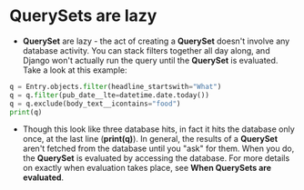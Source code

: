 # QuerySets are lazy

- **QuerySet** are lazy - the act of creating a **QuerySet** doesn't involve any database activity. You can stack filters together all day along, and Django won't actually run the query until the **QuerySet** is evaluated. Take a look at this example:

```python
q = Entry.objects.filter(headline_startswith="What")
q = q.filter(pub_date__lte=datetime.date.today())
q = q.exclude(body_text__icontains="food")
print(q)
```

- Though this look like three database hits, in fact it hits the database only once, at the last line (**print(q)**). In general, the results of a **QuerySet** aren't fetched from the database until you "ask" for them. When you do, the **QuerySet** is evaluated by accessing the database. For more details on exactly when evaluation takes place, see **When QuerySets are evaluated**.
